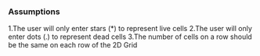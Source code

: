 
### Assumptions ###

1.The user will only enter stars (*) to represent live cells
2.The user will only enter dots (.) to represent dead cells
3.The number of cells on a row should be the same on each row of the 2D Grid
